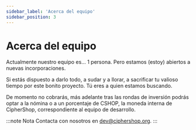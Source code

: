 ```yaml
---
sidebar_label: 'Acerca del equipo'
sidebar_position: 3
---
```


# Acerca del equipo

Actualmente nuestro equipo es... 1 persona. Pero estamos (estoy) abiertos a nuevas incorporaciones.

Si estás dispuesto a darlo todo, a sudar y a llorar, a sacrificar tu valioso tiempo por este bonito proyecto. Tú eres a quien estamos buscando.

De momento no cobrarás, más adelante tras las rondas de inversión podrás optar a la nómina o a un porcentaje de CSHOP, la moneda interna de CipherShop, correspondiente al equipo de desarrollo.

:::note Nota
Contacta con nosotros en [dev@ciphershop.org](mailto:dev@ciphershop.org).
:::
